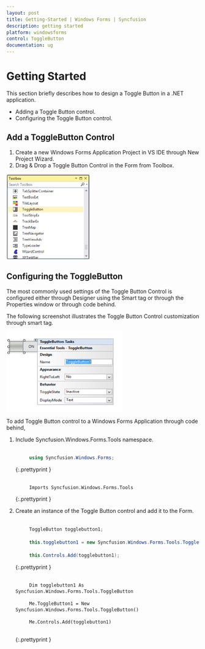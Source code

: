 ```yaml
---
layout: post
title: Getting-Started | Windows Forms | Syncfusion
description: getting started 
platform: windowsforms
control: ToggleButton 
documentation: ug
---
```


# Getting Started 

This section briefly describes how to design a Toggle Button in a .NET application.

* Adding a Toggle Button control.
* Configuring the Toggle Button control.

## Add a ToggleButton Control

1. Create a new Windows Forms Application Project in VS IDE through New Project Wizard.
2. Drag & Drop a Toggle Button Control in the Form from Toolbox.

![](Getting-Started_images/Getting-Started_img1.png)



## Configuring the ToggleButton

The most commonly used settings of the Toggle Button Control is configured either through Designer using the Smart tag or through the Properties window or through code behind.

The following screenshot illustrates the Toggle Button Control customization through smart tag.

![](Getting-Started_images/Getting-Started_img2.png)



To add Toggle Button control to a Windows Forms Application through code behind,

1. Include Syncfusion.Windows.Forms.Tools namespace.

   ~~~ cs

		using Syncfusion.Windows.Forms;


   ~~~
   {:.prettyprint }
   
   ~~~ vbnet

		Imports Syncfusion.Windows.Forms.Tools

   ~~~
   {:.prettyprint }

2. Create an instance of the Toggle Button control and add it to the Form.

   ~~~ cs

		ToggleButton togglebutton1;

		this.togglebutton1 = new Syncfusion.Windows.Forms.Tools.ToggleButton();

		this.Controls.Add(togglebutton1);

   ~~~
   {:.prettyprint }

   ~~~ vbnet

		Dim togglebutton1 As Syncfusion.Windows.Forms.Tools.ToggleButton

		Me.ToggleButton1 = New Syncfusion.Windows.Forms.Tools.ToggleButton()

		Me.Controls.Add(togglebutton1)


   ~~~
   {:.prettyprint }
